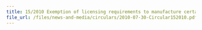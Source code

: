 ```yaml
---
title: 15/2010 Exemption of licensing requirements to manufacture certain categories of dutiable motor vehicles
file_url: /files/news-and-media/circulars/2010-07-30-Circular152010.pdf
---
```

